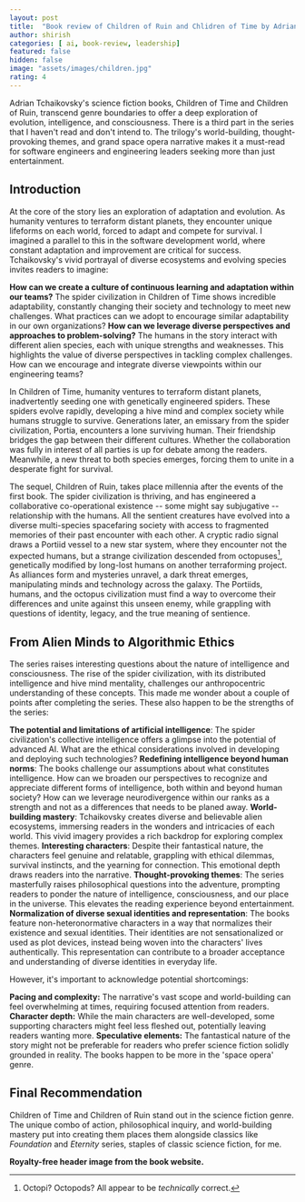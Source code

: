 ```yaml
---
layout: post
title:  "Book review of Children of Ruin and Chlidren of Time by Adrian Tchaikovsky"
author: shirish
categories: [ ai, book-review, leadership]
featured: false
hidden: false
image: "assets/images/children.jpg"
rating: 4
---
```


Adrian Tchaikovsky's science fiction books, Children of Time and Children of Ruin, transcend genre boundaries to offer a deep exploration of evolution, intelligence, and consciousness. There is a third part in the series that I haven't read and don't intend to. The trilogy's  world-building, thought-provoking themes, and grand space opera narrative makes it a must-read for software engineers and engineering leaders seeking more than just entertainment.

## Introduction

At the core of the story lies an exploration of adaptation and evolution. As humanity ventures to terraform distant planets, they encounter unique lifeforms on each world, forced to adapt and compete for survival. I imagined a parallel to this in the software development world, where constant adaptation and improvement are critical for success. Tchaikovsky's vivid portrayal of diverse ecosystems and evolving species invites readers to imagine:

__How can we create a culture of continuous learning and adaptation within our teams?__ The spider civilization in Children of Time shows incredible adaptability, constantly changing their society and technology to meet new challenges. What practices can we adopt to encourage similar adaptability in our own organizations?
__How can we leverage diverse perspectives and approaches to problem-solving?__ The humans in the story interact with different alien species, each with unique strengths and weaknesses. This highlights the value of diverse perspectives in tackling complex challenges. How can we encourage and integrate diverse viewpoints within our engineering teams?

In Children of Time, humanity ventures to terraform distant planets, inadvertently seeding one with genetically engineered spiders. These spiders evolve rapidly, developing a hive mind and complex society while humans struggle to survive. Generations later, an emissary from the spider civilization, Portia, encounters a lone surviving human. Their friendship bridges the gap between their different cultures. Whether the collaboration was fully in interest of all parties is up for debate among the readers. Meanwhile, a new threat to both species emerges, forcing them to unite in a desperate fight for survival.

The sequel, Children of Ruin, takes place millennia after the events of the first book. The spider civilization is thriving, and has engineered a collaborative co-operational existence -- some might say subjugative -- relationship with the humans. All the sentient creatures have evolved into a diverse multi-species spacefaring society with access to fragmented memories of their past encounter with each other. A cryptic radio signal draws a Portiid vessel to a new star system, where they encounter not the expected humans, but a strange civilization descended from octopuses[^1], genetically modified by long-lost humans on another terraforming project. As alliances form and mysteries unravel, a dark threat emerges, manipulating minds and technology across the galaxy. The Portiids, humans, and the octopus civilization must find a way to overcome their differences and unite against this unseen enemy, while grappling with questions of identity, legacy, and the true meaning of sentience.

[^1]: Octopi? Octopods? All appear to be _technically_ correct.

## From Alien Minds to Algorithmic Ethics

The series raises interesting questions about the nature of intelligence and consciousness. The rise of the spider civilization, with its distributed intelligence and hive mind mentality, challenges our anthropocentric understanding of these concepts. This made me wonder about a couple of points after completing the series. These also happen to be the strengths of the series:

__The potential and limitations of artificial intelligence__: The spider civilization's collective intelligence offers a glimpse into the potential of advanced AI. What are the ethical considerations involved in developing and deploying such technologies?
__Redefining intelligence beyond human norms__: The books challenge our assumptions about what constitutes intelligence. How can we broaden our perspectives to recognize and appreciate different forms of intelligence, both within and beyond human society? How can we leverage neurodivergence within our ranks as a strength and not as a differences that needs to be planed away.
__World-building mastery__: Tchaikovsky creates diverse and believable alien ecosystems, immersing readers in the wonders and intricacies of each world. This vivid imagery provides a rich backdrop for exploring complex themes.
__Interesting characters__: Despite their fantastical nature, the characters feel genuine and relatable, grappling with ethical dilemmas, survival instincts, and the yearning for connection. This emotional depth draws readers into the narrative.
__Thought-provoking themes__: The series masterfully raises philosophical questions into the adventure, prompting readers to ponder the nature of intelligence, consciousness, and our place in the universe. This  elevates the reading experience beyond entertainment.
__Normalization of diverse sexual identities and representation__: The books feature non-heteronormative characters in a way that normalizes their existence and sexual identities. Their identities are not sensationalized or used as plot devices, instead being woven into the characters' lives authentically. This representation can contribute to a broader acceptance and understanding of diverse identities in everyday life.

However, it's important to acknowledge potential shortcomings:

**Pacing and complexity:** The narrative's vast scope and world-building can feel overwhelming at times, requiring focused attention from readers.
**Character depth:** While the main characters are well-developed, some supporting characters might feel less fleshed out, potentially leaving readers wanting more.
**Speculative elements:** The fantastical nature of the story might not be preferable for readers who prefer science fiction solidly grounded in reality. The books happen to be more in the 'space opera' genre.

## Final Recommendation

Children of Time and Children of Ruin stand out in the science fiction genre. The unique combo of action, philosophical inquiry, and world-building mastery put into creating them places them alongside classics like *Foundation* and *Eternity* series, staples of classic science fiction, for me.


__Royalty-free header image from the book website.__
